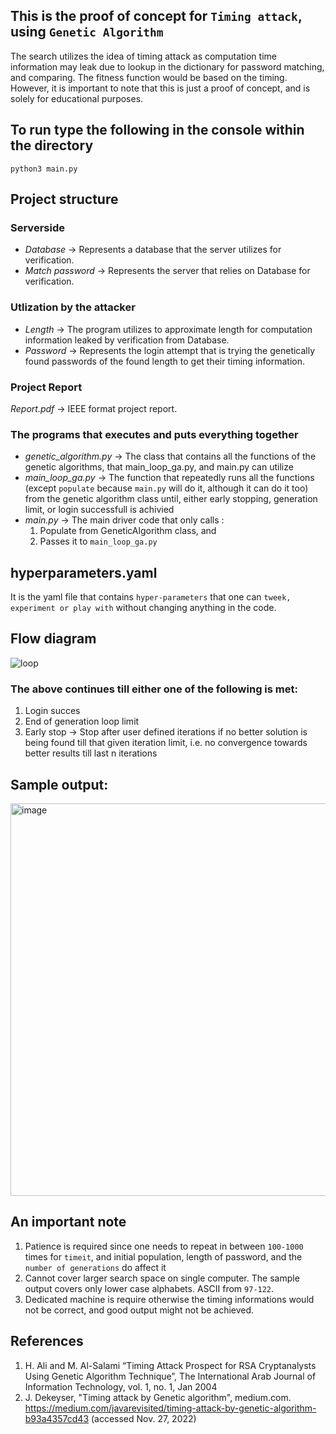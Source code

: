 ## This is the proof of concept for `Timing attack`, using `Genetic Algorithm`
 The search utilizes the idea of timing attack as computation time information may leak due to lookup in the dictionary for password matching, and comparing. The fitness function would be based on the timing. However, it is important to note that this is just a proof of concept, and is solely for educational purposes.


## To run type the following in the console within the directory
    python3 main.py

## Project structure
### Serverside
* *Database* &rarr; Represents a database that the server utilizes for verification. 
* *Match password* &rarr; Represents the server that relies on Database for verification.

### Utlization by the attacker
* *Length* &rarr; The program utilizes to approximate length for computation information leaked by verification from Database.
* *Password* &rarr; Represents the login attempt that is trying the genetically found passwords of the found length to get their timing information.

### Project Report
*Report.pdf* &rarr; IEEE format project report.

### The programs that executes and puts everything together
* *genetic_algorithm.py* &rarr; The class that contains all the functions of the genetic algorithms, that main_loop_ga.py, and main.py can utilize
* *main_loop_ga.py* &rarr; The function that repeatedly runs all the functions (except `populate` because `main.py` will do it, although it can do it too) from the genetic algorithm class until, either early stopping, generation limit, or login successfull is achivied
* *main.py* &rarr; The main driver code that only calls :
  1. Populate from GeneticAlgorithm class, and 
  2. Passes it to `main_loop_ga.py`

## hyperparameters.yaml
It is the yaml file that contains `hyper-parameters` that one can `tweek, experiment or play with` without changing anything in the code.

## Flow diagram
![loop](https://user-images.githubusercontent.com/69463767/206545322-5416ead9-a756-47da-a32c-5cd941e5cbb3.png)
### The above continues till either one of the following is met:
1. Login succes
2. End of generation loop limit
3. Early stop &rarr; Stop after user defined iterations if no better solution is being found till that given iteration limit, i.e. no convergence towards better results till last n iterations

## Sample output:
<img width="628" alt="image" src="https://user-images.githubusercontent.com/69463767/206548224-a5ba9df3-f0ae-41d6-96ed-2953c960e45c.png">

## An important note
1. Patience is required since one needs to repeat in between `100-1000` times for `timeit`, and initial population, length of password, and the `number of generations` do affect it
2. Cannot cover larger search space on single computer. The sample output covers only lower case alphabets. ASCII from `97-122`.
3. Dedicated machine is require otherwise the timing informations would not be correct, and good output might not be achieved.

## References
1. H. Ali and M. Al-Salami “Timing Attack Prospect for RSA Cryptanalysts Using Genetic Algorithm Technique”, The International Arab Journal of Information Technology, vol. 1, no. 1, Jan 2004
2. J. Dekeyser, "Timing attack by Genetic algorithm", medium.com. https://medium.com/javarevisited/timing-attack-by-genetic-algorithm-b93a4357cd43 (accessed Nov. 27, 2022)

